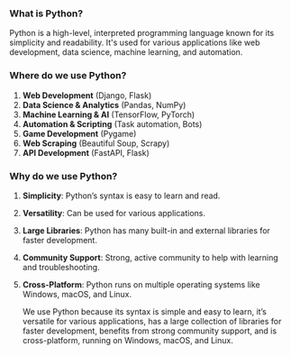### **What is Python?**
Python is a high-level, interpreted programming language known for its simplicity and readability. It's used for various applications like web development, data science, machine learning, and automation.

### **Where do we use Python?**
1. **Web Development** (Django, Flask)
2. **Data Science & Analytics** (Pandas, NumPy)
3. **Machine Learning & AI** (TensorFlow, PyTorch)
4. **Automation & Scripting** (Task automation, Bots)
5. **Game Development** (Pygame)
6. **Web Scraping** (Beautiful Soup, Scrapy)
7. **API Development** (FastAPI, Flask)

### **Why do we use Python?**
1. **Simplicity**: Python’s syntax is easy to learn and read.
2. **Versatility**: Can be used for various applications.
3. **Large Libraries**: Python has many built-in and external libraries for faster development.
4. **Community Support**: Strong, active community to help with learning and troubleshooting.
5. **Cross-Platform**: Python runs on multiple operating systems like Windows, macOS, and Linux.

   We use Python because its syntax is simple and easy to learn, it’s versatile for various applications, has a large collection of libraries for faster development, benefits from strong community support, and is cross-platform, running on Windows, macOS, and Linux.
